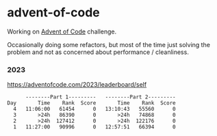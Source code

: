 # advent-of-code

Working on [Advent of Code](https://adventofcode.com/) challenge.

Occasionally doing some refactors, but most of the time just solving the problem and not as concerned about performance / cleanliness.

### 2023

https://adventofcode.com/2023/leaderboard/self

```
      --------Part 1---------   --------Part 2---------
Day       Time    Rank  Score       Time    Rank  Score
  4   11:06:00   61454      0   13:10:43   55560      0
  3       >24h   86390      0       >24h   74868      0
  2       >24h  127412      0       >24h  122176      0
  1   11:27:00   90996      0   12:57:51   66394      0
```
